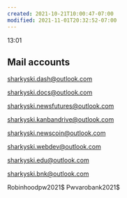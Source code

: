 ```yaml
---
created: 2021-10-21T10:00:47-07:00
modified: 2021-11-01T20:32:52-07:00
---
```


13:01



## Mail accounts

sharkyski.dash@outlook.com 

sharkyski.docs@outlook.com 

sharkyski.newsfutures@outlook.com 

sharkyski.kanbandrive@outlook.com

sharkyski.newscoin@outlook.com 

sharkyski.webdev@outlook.com 

sharkyski.edu@outlook.com

sharkyski.bnk@outlook.com


Robinhoodpw2021$
Pwvarobank2021$
